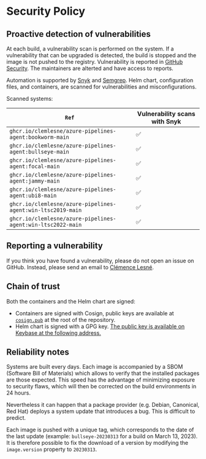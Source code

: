# Security Policy

## Proactive detection of vulnerabilities

At each build, a vulnerability scan is performed on the system. If a vulnerability that can be upgraded is detected, the build is stopped and the image is not pushed to the registry. Vulnerability is reported in [GitHub Security](https://docs.github.com/en/code-security/code-scanning/automatically-scanning-your-code-for-vulnerabilities-and-errors/about-code-scanning). The maintainers are alterted and have access to reports.

Automation is supported by [Snyk](https://snyk.io) and [Semgrep](https://semgrep.dev). Helm chart, configuration files, and containers, are scanned for vulnerabilities and misconfigurations.

Scanned systems:

| `Ref`                                                       | Vulnerability scans with Snyk |
| ----------------------------------------------------------- | ----------------------------- |
| `ghcr.io/clemlesne/azure-pipelines-agent:bookworm-main`     | ✅                            |
| `ghcr.io/clemlesne/azure-pipelines-agent:bullseye-main`     | ✅                            |
| `ghcr.io/clemlesne/azure-pipelines-agent:focal-main`        | ✅                            |
| `ghcr.io/clemlesne/azure-pipelines-agent:jammy-main`        | ✅                            |
| `ghcr.io/clemlesne/azure-pipelines-agent:ubi8-main`         | ✅                            |
| `ghcr.io/clemlesne/azure-pipelines-agent:win-ltsc2019-main` | ✅                            |
| `ghcr.io/clemlesne/azure-pipelines-agent:win-ltsc2022-main` | ✅                            |

## Reporting a vulnerability

If you think you have found a vulnerability, please do not open an issue on GitHub. Instead, please send an email to [Clémence Lesné](mailto:clemence@lesne.pro).

## Chain of trust

Both the containers and the Helm chart are signed:

- Containers are signed with Cosign, public keys are available at [`cosign.pub`](cosign.pub) at the root of the repository.
- Helm chart is signed with a GPG key. [The public key is available on Keybase at the following address.](https://keybase.io/clemlesne/pgp_keys.asc)

## Reliability notes

Systems are built every days. Each image is accompanied by a SBOM (Software Bill of Materials) which allows to verify that the installed packages are those expected. This speed has the advantage of minimizing exposure to security flaws, which will then be corrected on the build environments in 24 hours.

Nevertheless it can happen that a package provider (e.g. Debian, Canonical, Red Hat) deploys a system update that introduces a bug. This is difficult to predict.

Each image is pushed with a unique tag, which corresponds to the date of the last update (example: `bullseye-20230313` for a build on March 13, 2023). It is therefore possible to fix the download of a version by modifying the `image.version` property to `20230313`.

